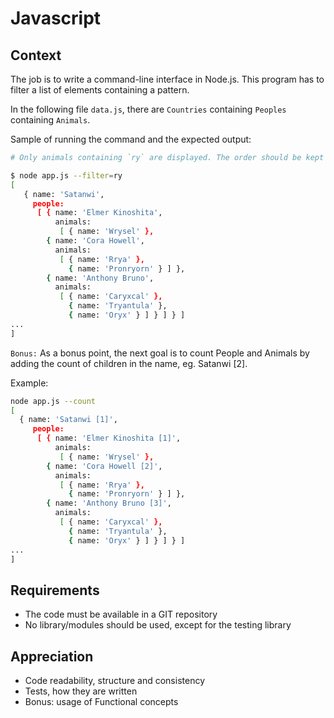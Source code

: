 # Javascript

## Context
The job is to write a command-line interface in Node.js. 
This program has to filter a list of elements containing a pattern.

In the following file `data.js`, there are `Countries` containing `Peoples` containing `Animals`.

Sample of running the command and the expected output:

```bash
# Only animals containing `ry` are displayed. The order should be kept intact

$ node app.js --filter=ry
[
   { name: 'Satanwi',
     people:
      [ { name: 'Elmer Kinoshita',
          animals:
           [ { name: 'Wrysel' },
        { name: 'Cora Howell',
          animals:
           [ { name: 'Rrya' },
             { name: 'Pronryorn' } ] },
        { name: 'Anthony Bruno',
          animals:
           [ { name: 'Caryxcal' },
             { name: 'Tryantula' },
             { name: 'Oryx' } ] } ] } ]
...
]
```

`Bonus:`
As a bonus point, the next goal is to count People and Animals by adding the count of children in the name, eg. Satanwi [2].

Example:
```bash
node app.js --count
[
  { name: 'Satanwi [1]',
     people:
      [ { name: 'Elmer Kinoshita [1]',
          animals:
           [ { name: 'Wrysel' },
        { name: 'Cora Howell [2]',
          animals:
           [ { name: 'Rrya' },
             { name: 'Pronryorn' } ] },
        { name: 'Anthony Bruno [3]',
          animals:
           [ { name: 'Caryxcal' },
             { name: 'Tryantula' },
             { name: 'Oryx' } ] } ] } ]
...
]
```

## Requirements
- The code must be available in a GIT repository
- No library/modules should be used, except for the testing library

## Appreciation
- Code readability, structure and consistency
- Tests, how they are written
- Bonus: usage of Functional concepts
